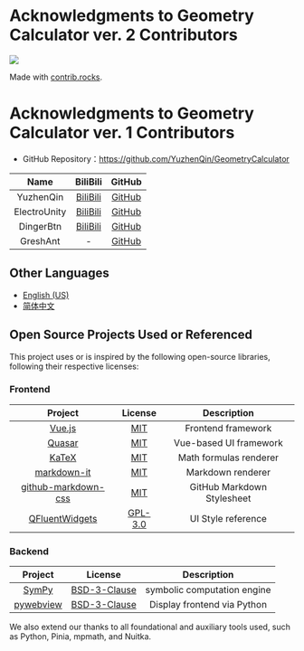 # Acknowledgments to Geometry Calculator ver. 2 Contributors

<a href="https://github.com/zhdbk3/GeometryCalculator/graphs/contributors">
  <img src="https://contrib.rocks/image?repo=zhdbk3/GeometryCalculator" />
</a>

Made with [contrib.rocks](https://contrib.rocks).

# Acknowledgments to Geometry Calculator ver. 1 Contributors

- GitHub Repository：https://github.com/YuzhenQin/GeometryCalculator

|      Name       |                     BiliBili                     |                  GitHub                   |
|:---------------:|:------------------------------------------------:|:-----------------------------------------:|
|    YuzhenQin    | [BiliBili](https://space.bilibili.com/470160343) |  [GitHub](https://github.com/YuzhenQin1)  |
|  ElectroUnity   | [BiliBili](https://space.bilibili.com/562633104) | [GitHub](https://github.com/ElectroUnity) |
|    DingerBtn    | [BiliBili](https://space.bilibili.com/668182235) |  [GitHub](https://github.com/DingerBtn)   |
|    GreshAnt     |                        -                         | [GitHub](https://github.com/Kevin-O-Hsu)  |

## Other Languages

* [English (US)](ACKNOWLEDGMENTS.en.md)
* [简体中文](ACKNOWLEDGMENTS.md)

## Open Source Projects Used or Referenced

This project uses or is inspired by the following open-source libraries, following their respective licenses:

### Frontend

|                                  Project                                   |                                    License                                    |        Description         |
|:--------------------------------------------------------------------------:|:-----------------------------------------------------------------------------:|:--------------------------:|
|                      [Vue.js](https://cn.vuejs.org/)                       |            [MIT](https://github.com/vuejs/core/blob/main/LICENSE)             |     Frontend framework     |
|                       [Quasar](https://quasar.dev/)                        |       [MIT](https://github.com/quasarframework/quasar/blob/dev/LICENSE)       |   Vue-based UI framework   |
|                        [KaTeX](https://katex.org/)                         |            [MIT](https://github.com/KaTeX/KaTeX/blob/main/LICENSE)            |   Math formulas renderer   |
|         [markdown-it](https://github.com/markdown-it/markdown-it)          |     [MIT](https://github.com/markdown-it/markdown-it/blob/master/LICENSE)     |     Markdown renderer      |
| [github-markdown-css](https://github.com/sindresorhus/github-markdown-css) | [MIT](https://github.com/sindresorhus/github-markdown-css/blob/main/license)  | GitHub Markdown Stylesheet |
|              [QFluentWidgets](https://qfluentwidgets.com/zh/)              | [GPL-3.0](https://github.com/zhiyiYo/PyQt-Fluent-Widgets/blob/master/LICENSE) |     UI Style reference     |

### Backend

|                   Project                    |                                License                                 |         Description         |
|:--------------------------------------------:|:----------------------------------------------------------------------:|:---------------------------:|
| [SymPy](https://www.sympy.org/zh/index.html) |   [BSD-3-Clause](https://github.com/sympy/sympy/blob/master/LICENSE)   | symbolic computation engine |
|  [pywebview](https://pywebview.flowrl.com)   | [BSD-3-Clause](https://github.com/r0x0r/pywebview/blob/master/LICENSE) | Display frontend via Python |

We also extend our thanks to all foundational and auxiliary tools used, such as Python, Pinia, mpmath, and Nuitka.
